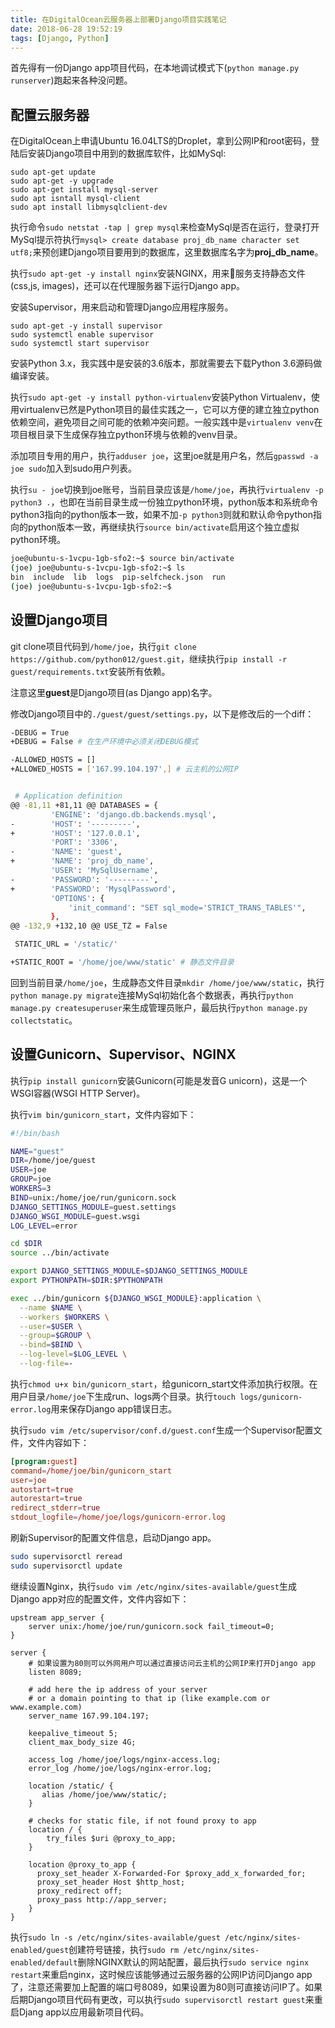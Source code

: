```yaml
---
title: 在DigitalOcean云服务器上部署Django项目实践笔记
date: 2018-06-28 19:52:19
tags: [Django, Python]
---
```


首先得有一份Django app项目代码，在本地调试模式下(`python manage.py runserver`)跑起来各种没问题。

## 配置云服务器

在DigitalOcean上申请Ubuntu 16.04LTS的Droplet，拿到公网IP和root密码，登陆后安装Django项目中用到的数据库软件，比如MySql:

```text
sudo apt-get update
sudo apt-get -y upgrade
sudo apt-get install mysql-server
sudo apt isntall mysql-client
sudo apt install libmysqlclient-dev
```

执行命令`sudo netstat -tap | grep mysql`来检查MySql是否在运行，登录打开MySql提示符执行`mysql> create database proj_db_name character set utf8;`来预创建Django项目要用到的数据库，这里数据库名字为**proj_db_name**。

执行`sudo apt-get -y install nginx`安装NGINX，用来服务支持静态文件(css,js, images)，还可以在代理服务器下运行Django app。

安装Supervisor，用来启动和管理Django应用程序服务。

```text
sudo apt-get -y install supervisor
sudo systemctl enable supervisor
sudo systemctl start supervisor
```

安装Python 3.x，我实践中是安装的3.6版本，那就需要去下载Python 3.6源码做编译安装。

执行`sudo apt-get -y install python-virtualenv`安装Python Virtualenv，使用virtualenv已然是Python项目的最佳实践之一，它可以方便的建立独立python依赖空间，避免项目之间可能的依赖冲突问题。一般实践中是`virtualenv venv`在项目根目录下生成保存独立python环境与依赖的venv目录。

添加项目专用的用户，执行`adduser joe`，这里joe就是用户名，然后`gpasswd -a joe sudo`加入到sudo用户列表。

执行`su - joe`切换到joe账号，当前目录应该是`/home/joe`，再执行`virtualenv -p python3 .`，也即在当前目录生成一份独立python环境，python版本和系统命令python3指向的python版本一致，如果不加`-p python3`则就和默认命令python指向的python版本一致，再继续执行`source bin/activate`启用这个独立虚拟python环境。

```bash
joe@ubuntu-s-1vcpu-1gb-sfo2:~$ source bin/activate
(joe) joe@ubuntu-s-1vcpu-1gb-sfo2:~$ ls
bin  include  lib  logs  pip-selfcheck.json  run
(joe) joe@ubuntu-s-1vcpu-1gb-sfo2:~$
```

## 设置Django项目

git clone项目代码到`/home/joe`，执行`git clone https://github.com/python012/guest.git`，继续执行`pip install -r guest/requirements.txt`安装所有依赖。

注意这里**guest**是Django项目(as Django app)名字。

修改Django项目中的`./guest/guest/settings.py`，以下是修改后的一个diff：

```bash
-DEBUG = True
+DEBUG = False # 在生产环境中必须关闭DEBUG模式

-ALLOWED_HOSTS = []
+ALLOWED_HOSTS = ['167.99.104.197',] # 云主机的公网IP


 # Application definition
@@ -81,11 +81,11 @@ DATABASES = {
         'ENGINE': 'django.db.backends.mysql',
-        'HOST': '---------',
+        'HOST': '127.0.0.1',
         'PORT': '3306',
-        'NAME': 'guest',
+        'NAME': 'proj_db_name',
         'USER': 'MySqlUsername',
-        'PASSWORD': '---------',
+        'PASSWORD': 'MysqlPassword',
         'OPTIONS': {
             'init_command': "SET sql_mode='STRICT_TRANS_TABLES'",
         },
@@ -132,9 +132,10 @@ USE_TZ = False

 STATIC_URL = '/static/'

+STATIC_ROOT = '/home/joe/www/static' # 静态文件目录
```

回到当前目录`/home/joe`，生成静态文件目录`mkdir /home/joe/www/static`，执行`python manage.py migrate`连接MySql初始化各个数据表，再执行`python manage.py createsuperuser`来生成管理员账户，最后执行`python manage.py collectstatic`。

## 设置Gunicorn、Supervisor、NGINX

执行`pip install gunicorn`安装Gunicorn(可能是发音G unicorn)，这是一个WSGI容器(WSGI HTTP Server)。

执行`vim bin/gunicorn_start`，文件内容如下：

```bash
#!/bin/bash

NAME="guest"
DIR=/home/joe/guest
USER=joe
GROUP=joe
WORKERS=3
BIND=unix:/home/joe/run/gunicorn.sock
DJANGO_SETTINGS_MODULE=guest.settings
DJANGO_WSGI_MODULE=guest.wsgi
LOG_LEVEL=error

cd $DIR
source ../bin/activate

export DJANGO_SETTINGS_MODULE=$DJANGO_SETTINGS_MODULE
export PYTHONPATH=$DIR:$PYTHONPATH

exec ../bin/gunicorn ${DJANGO_WSGI_MODULE}:application \
  --name $NAME \
  --workers $WORKERS \
  --user=$USER \
  --group=$GROUP \
  --bind=$BIND \
  --log-level=$LOG_LEVEL \
  --log-file=-
```

执行`chmod u+x bin/gunicorn_start`，给gunicorn_start文件添加执行权限。在用户目录`/home/joe`下生成run、logs两个目录。执行`touch logs/gunicorn-error.log`用来保存Django app错误日志。

执行`sudo vim /etc/supervisor/conf.d/guest.conf`生成一个Supervisor配置文件，文件内容如下：

```conf
[program:guest]
command=/home/joe/bin/gunicorn_start
user=joe
autostart=true
autorestart=true
redirect_stderr=true
stdout_logfile=/home/joe/logs/gunicorn-error.log
```

刷新Supervisor的配置文件信息，启动Django app。

```bash
sudo supervisorctl reread
sudo supervisorctl update
```

继续设置Nginx，执行`sudo vim /etc/nginx/sites-available/guest`生成Django app对应的配置文件，文件内容如下：

```text
upstream app_server {
    server unix:/home/joe/run/gunicorn.sock fail_timeout=0;
}

server {
    # 如果设置为80则可以外网用户可以通过直接访问云主机的公网IP来打开Django app
    listen 8089;

    # add here the ip address of your server
    # or a domain pointing to that ip (like example.com or www.example.com)
    server_name 167.99.104.197;

    keepalive_timeout 5;
    client_max_body_size 4G;

    access_log /home/joe/logs/nginx-access.log;
    error_log /home/joe/logs/nginx-error.log;

    location /static/ {
       alias /home/joe/www/static/;
    }

    # checks for static file, if not found proxy to app
    location / {
        try_files $uri @proxy_to_app;
    }

    location @proxy_to_app {
      proxy_set_header X-Forwarded-For $proxy_add_x_forwarded_for;
      proxy_set_header Host $http_host;
      proxy_redirect off;
      proxy_pass http://app_server;
    }
}
```

执行`sudo ln -s /etc/nginx/sites-available/guest /etc/nginx/sites-enabled/guest`创建符号链接，执行`sudo rm /etc/nginx/sites-enabled/default`删除NGINX默认的网站配置，最后执行`sudo service nginx restart`来重启nginx，这时候应该能够通过云服务器的公网IP访问Django app了，注意还需要加上配置的端口号8089，如果设置为80则可直接访问IP了。如果后期Django项目代码有更改，可以执行`sudo supervisorctl restart guest`来重启Djang app以应用最新项目代码。
